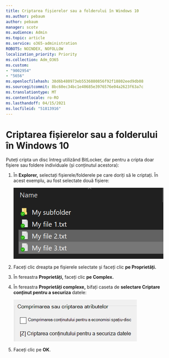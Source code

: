 ```yaml
---
title: Criptarea fișierelor sau a folderului în Windows 10
ms.author: pebaum
author: pebaum
manager: scotv
ms.audience: Admin
ms.topic: article
ms.service: o365-administration
ROBOTS: NOINDEX, NOFOLLOW
localization_priority: Priority
ms.collection: Adm_O365
ms.custom:
- "9002954"
- "5656"
ms.openlocfilehash: 38d6b480973eb5536880856f92f18802eed9db08
ms.sourcegitcommit: 8bc60ec34bc1e40685e3976576e04a2623f63a7c
ms.translationtype: MT
ms.contentlocale: ro-RO
ms.lasthandoff: 04/15/2021
ms.locfileid: "51813916"
---
```

# <a name="encrypt-files-or-folder-in-windows-10"></a>Criptarea fișierelor sau a folderului în Windows 10

Puteți cripta un disc întreg utilizând BitLocker, dar pentru a cripta doar fișiere sau foldere individuale (și conținutul acestora):

1. În **Explorer,** selectați fișierele/folderele pe care doriți să le criptați. În acest exemplu, au fost selectate două fișiere:

    ![Selectați fișierele sau folderele pentru criptare](media/select-for-encrypting.png)

2. Faceți clic dreapta pe fișierele selectate și faceți clic **pe Proprietăți.**

3. În fereastra **Proprietăți,** faceți clic **pe Complex.**

4. În fereastra **Proprietăți complexe,** bifați caseta de **selectare Criptare conținut pentru a securiza** datele:

    ![Criptați conținutul](media/encrypt-contents.png)

5. Faceți clic pe **OK**.
